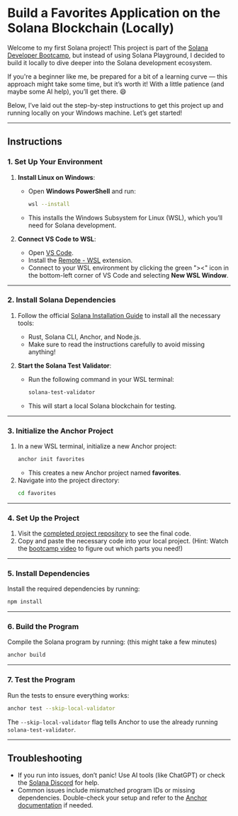 # Build a Favorites Application on the Solana Blockchain (Locally)

Welcome to my first Solana project! This project is part of the [Solana Developer Bootcamp](https://www.youtube.com/watch?v=amAq-WHAFs8&t=2752s), but instead of using Solana Playground, I decided to build it locally to dive deeper into the Solana development ecosystem. 

If you're a beginner like me, be prepared for a bit of a learning curve — this approach might take some time, but it’s worth it! With a little patience (and maybe some AI help), you’ll get there. 😄

Below, I’ve laid out the step-by-step instructions to get this project up and running locally on your Windows machine. Let’s get started!

---

## **Instructions**

### **1. Set Up Your Environment**
1. **Install Linux on Windows**:
   - Open **Windows PowerShell** and run:
     ```bash
     wsl --install
     ```
   - This installs the Windows Subsystem for Linux (WSL), which you’ll need for Solana development.

2. **Connect VS Code to WSL**:
   - Open [VS Code](https://code.visualstudio.com/).
   - Install the [Remote - WSL](https://marketplace.visualstudio.com/items?itemName=ms-vscode-remote.remote-wsl) extension.
   - Connect to your WSL environment by clicking the green "><" icon in the bottom-left corner of VS Code and selecting **New WSL Window**.

---

### **2. Install Solana Dependencies**
1. Follow the official [Solana Installation Guide](https://solana.com/docs/intro/installation) to install all the necessary tools:
   - Rust, Solana CLI, Anchor, and Node.js.
   - Make sure to read the instructions carefully to avoid missing anything!

2. **Start the Solana Test Validator**:
   - Run the following command in your WSL terminal:
     ```bash
     solana-test-validator
     ```
   - This will start a local Solana blockchain for testing.

---

### **3. Initialize the Anchor Project**
1. In a new WSL terminal, initialize a new Anchor project:
   ```bash
   anchor init favorites
   ```
   - This creates a new Anchor project named **favorites**.
2. Navigate into the project directory:
   ```bash
   cd favorites
   ```
---

### **4. Set Up the Project**
1. Visit the [completed project repository](https://github.com/solana-developers/developer-bootcamp-2024/tree/main/project-1-favorites) to see the final code.
2. Copy and paste the necessary code into your local project. (Hint: Watch the [bootcamp video](https://www.youtube.com/watch?v=amAq-WHAFs8&t=2752s) to figure out which parts you need!)

---

### **5. Install Dependencies**
Install the required dependencies by running:
   ```bash
   npm install
   ```

---

### **6. Build the Program**
Compile the Solana program by running: (this might take a few minutes)
   ```bash
   anchor build
   ```
---

### **7. Test the Program**
Run the tests to ensure everything works:
   ```bash
   anchor test --skip-local-validator
   ```
The ```--skip-local-validator``` flag tells Anchor to use the already running ```solana-test-validator```.
  
---

## **Troubleshooting**
- If you run into issues, don’t panic! Use AI tools (like ChatGPT) or check the [Solana Discord](https://discord.com/invite/solana) for help.
- Common issues include mismatched program IDs or missing dependencies. Double-check your setup and refer to the [Anchor documentation](https://www.anchor-lang.com/) if needed.

   

